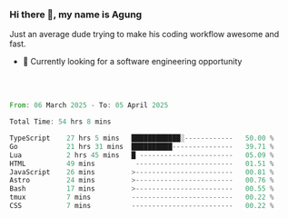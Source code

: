### Hi there 👋, my name is Agung
Just an average dude trying to make his coding workflow awesome and fast.

<!--
**agungfir98/agungfir98** is a ✨ _special_ ✨ repository because its `README.md` (this file) appears on your GitHub profile.
-->

- 🔭 Currently looking for a software engineering opportunity
<br/>
<br/>
<!--START_SECTION:waka-->

```rust
From: 06 March 2025 - To: 05 April 2025

Total Time: 54 hrs 8 mins

TypeScript    27 hrs 5 mins   ████████████░------------   50.00 %
Go            21 hrs 31 mins  ██████████---------------   39.71 %
Lua           2 hrs 45 mins   █ -----------------------   05.09 %
HTML          49 mins          ------------------------   01.51 %
JavaScript    26 mins         >------------------------   00.81 %
Astro         24 mins         >------------------------   00.76 %
Bash          17 mins         >------------------------   00.55 %
tmux          7 mins          -------------------------   00.22 %
CSS           7 mins          -------------------------   00.22 %
```

<!--END_SECTION:waka-->
